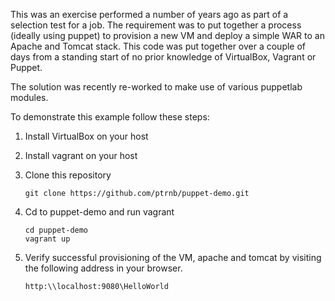 This was an exercise performed a number of years ago as part of a selection test for a job. The requirement was to put together a process (ideally using puppet) to provision a new VM and deploy a simple WAR to an Apache and Tomcat stack. This code was put together over a couple of days from a standing start of no prior knowledge of VirtualBox, Vagrant or Puppet.

The solution was recently re-worked to make use of various puppetlab modules.

To demonstrate this example follow these steps:

1. Install VirtualBox on your host

2. Install vagrant on your host

3. Clone this repository
   ````
   git clone https://github.com/ptrnb/puppet-demo.git
   ````

4. Cd to puppet-demo and run vagrant
   ````
   cd puppet-demo
   vagrant up
   ````

5. Verify successful provisioning of the VM, apache and tomcat by visiting the following address in your browser.
   ````
   http:\\localhost:9080\HelloWorld
   ````
